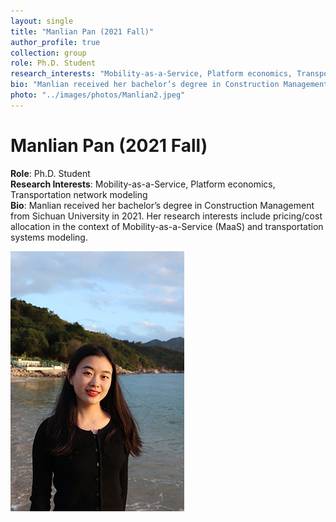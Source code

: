 ```yaml
---
layout: single
title: "Manlian Pan (2021 Fall)"
author_profile: true
collection: group
role: Ph.D. Student
research_interests: "Mobility-as-a-Service, Platform economics, Transportation network modeling"
bio: "Manlian received her bachelor’s degree in Construction Management from Sichuan University in 2021. Her research interests include pricing/cost allocation in the context of Mobility-as-a-Service (MaaS) and transportation systems modeling."
photo: "../images/photos/Manlian2.jpeg"
---
```


# Manlian Pan (2021 Fall)

**Role**: Ph.D. Student  
**Research Interests**: Mobility-as-a-Service, Platform economics, Transportation network modeling  
**Bio**: Manlian received her bachelor’s degree in Construction Management from Sichuan University in 2021. Her research interests include pricing/cost allocation in the context of Mobility-as-a-Service (MaaS) and transportation systems modeling.

![Manlian Pan](../images/photos/Manlian3.jpeg)
